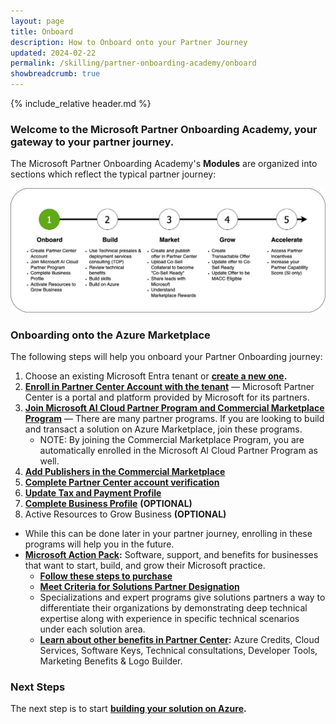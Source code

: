 ```yaml
---
layout: page
title: Onboard 
description: How to Onboard onto your Partner Journey
updated: 2024-02-22
permalink: /skilling/partner-onboarding-academy/onboard
showbreadcrumb: true
---
```

{% include_relative header.md %}

### Welcome to the Microsoft Partner Onboarding Academy, your gateway to your partner journey.

The Microsoft Partner Onboarding Academy's **Modules** are organized into sections which reflect the typical partner journey:

![](../../../assets/partner-onboarding/partner-journey-onboard.png)

### Onboarding onto the Azure Marketplace

The following steps will help you onboard your Partner Onboarding journey:

1. Choose an existing Microsoft Entra tenant or **[create a new one](https://learn.microsoft.com/en-us/azure/active-directory/fundamentals/create-new-tenant).**
1. **[Enroll in Partner Center Account with the tenant](/PartnerResources/skilling/partner-onboarding-academy/acct)** — Microsoft Partner Center is a portal and platform provided by Microsoft for its partners.
1. **[Join Microsoft AI Cloud Partner Program and Commercial Marketplace Program](https://learn.microsoft.com/en-us/partner-center/intro-to-cloud-partner-program-membership)** — There are many partner programs. If you are looking to build and transact a solution on Azure Marketplace, join these programs.
    - NOTE: By joining the Commercial Marketplace Program, you are automatically enrolled in the Microsoft AI Cloud Partner Program as well.
1. **[Add Publishers in the Commercial Marketplace](https://learn.microsoft.com/en-us/partner-center/add-publishers)**
1. **[Complete Partner Center account verification](https://learn.microsoft.com/en-us/partner-center/verification-responses)**
1. **[Update Tax and Payment Profile](https://learn.microsoft.com/en-us/partner-center/set-up-your-payout-account)**
1. **[Complete Business Profile](https://learn.microsoft.com/en-us/partner-center/create-a-marketing-profile)** **(OPTIONAL)**
1. Active Resources to Grow Business **(OPTIONAL)**
  - While this can be done later in your partner journey, enrolling in these programs will help you in the future.
  - **[Microsoft Action Pack](https://partner.microsoft.com/en-us/partnership/action-pack):** Software, support, and benefits for businesses that want to start, build, and grow their Microsoft practice.
    - **[Follow these steps to purchase](https://learn.microsoft.com/en-us/partner-center/mpn-get-action-pack)**
    - **[Meet Criteria for Solutions Partner Designation](https://learn.microsoft.com/en-us/partner-center/introduction-to-pcs)**
    - Specializations and expert programs give solutions partners a way to differentiate their organizations by demonstrating deep technical expertise along with experience in specific technical scenarios under each solution area.
    - **[Learn about other benefits in Partner Center](https://learn.microsoft.com/en-gb/partner-center/manage-your-partner-network-benefits):** Azure Credits, Cloud Services, Software Keys, Technical consultations, Developer Tools, Marketing Benefits & Logo Builder.

### Next Steps

The next step is to start **[building your solution on Azure](/PartnerResources/skilling/partner-onboarding-academy/build).**